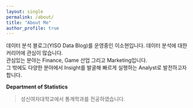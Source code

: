 ```yaml
---
layout: single
permalink: /about/
title: "About Me"
author_profile: true
---
```


 데이터 분석 블로그(YISO Data Blog)를 운영중인 이소현입니다. 데이터 분석에 대한 커리어에 관심이 많습니다.  
관심있는 분야는 Finance, Game 산업 그리고 Marketing입니다.  
그 밖에도 다양한 분야에서 Insight를 발굴해 빠르게 실행하는 Analyst로 발전하고자 합니다.
 
__Department of Statistics__
> 성신여자대학교에서 통계학과를 전공하였습니다.
 
